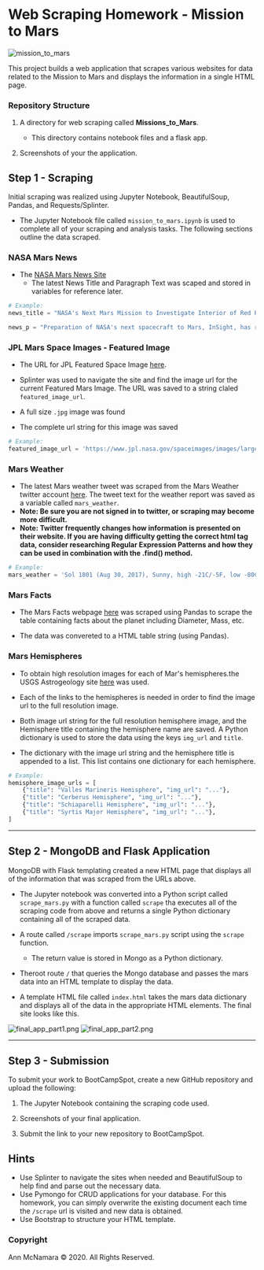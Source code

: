 # Web Scraping Homework - Mission to Mars

![mission_to_mars](Images/mission_to_mars.png)

This project builds a web application that scrapes various websites for data related to the Mission to Mars and displays the information in a single HTML page. 

### Repository Structure

1. A directory for  web scraping called **Missions_to_Mars**.
    * This directory contains notebook files and a flask app.

2. Screenshots of your the application.

## Step 1 - Scraping

Initial scraping was realized using Jupyter Notebook, BeautifulSoup, Pandas, and Requests/Splinter.

* The Jupyter Notebook file called `mission_to_mars.ipynb` is used to complete all of your scraping and analysis tasks. The following sections outline the data scraped.

### NASA Mars News

* The [NASA Mars News Site](https://mars.nasa.gov/news/) 
    * The latest News Title and Paragraph Text was scaped and stored in variables for reference later.

```python
# Example:
news_title = "NASA's Next Mars Mission to Investigate Interior of Red Planet"

news_p = "Preparation of NASA's next spacecraft to Mars, InSight, has ramped up this summer, on course for launch next May from Vandenberg Air Force Base in central California -- the first interplanetary launch in history from America's West Coast."
```

### JPL Mars Space Images - Featured Image

* The URL for JPL Featured Space Image [here](https://www.jpl.nasa.gov/spaceimages/?search=&category=Mars).

* Splinter was used to navigate the site and find the image url for the current Featured Mars Image.  The URL was saved to a string claled `featured_image_url`.

* A full size `.jpg` image was found

* The complete url string for this image was saved

```python
# Example:
featured_image_url = 'https://www.jpl.nasa.gov/spaceimages/images/largesize/PIA16225_hires.jpg'
```

### Mars Weather

* The latest Mars weather tweet was scraped from  the Mars Weather twitter account [here](https://twitter.com/marswxreport?lang=en).  The tweet text for the weather report was saved as a variable called `mars_weather`.
* **Note: Be sure you are not signed in to twitter, or scraping may become more difficult.**
* **Note: Twitter frequently changes how information is presented on their website. If you are having difficulty getting the correct html tag data, consider researching Regular Expression Patterns and how they can be used in combination with the .find() method.**


```python
# Example:
mars_weather = 'Sol 1801 (Aug 30, 2017), Sunny, high -21C/-5F, low -80C/-112F, pressure at 8.82 hPa, daylight 06:09-17:55'
```

### Mars Facts

* The Mars Facts webpage [here](https://space-facts.com/mars/) was scraped using Pandas to scrape the table containing facts about the planet including Diameter, Mass, etc.

* The data was convereted to a HTML table string (using Pandas).

### Mars Hemispheres

* To obtain high resolution images for each of Mar's hemispheres.the USGS Astrogeology site [here](https://astrogeology.usgs.gov/search/results?q=hemisphere+enhanced&k1=target&v1=Mars) was used. 

* Each of the links to the hemispheres is needed in order to find the image url to the full resolution image.

* Both image url string for the full resolution hemisphere image, and the Hemisphere title containing the hemisphere name are saved. A Python dictionary is used to store the data using the keys `img_url` and `title`.

* The dictionary with the image url string and the hemisphere title is appended to a list. This list contains one dictionary for each hemisphere.

```python
# Example:
hemisphere_image_urls = [
    {"title": "Valles Marineris Hemisphere", "img_url": "..."},
    {"title": "Cerberus Hemisphere", "img_url": "..."},
    {"title": "Schiaparelli Hemisphere", "img_url": "..."},
    {"title": "Syrtis Major Hemisphere", "img_url": "..."},
]
```

- - -

## Step 2 - MongoDB and Flask Application

MongoDB with Flask templating created a new HTML page that displays all of the information that was scraped from the URLs above.

* The Jupyter notebook was converted into a Python script called `scrape_mars.py` with a function called `scrape` tha executes all of the scraping code from above and returns a  single Python dictionary containing all of the scraped data.

* A route called `/scrape` imports `scrape_mars.py` script using the `scrape` function.

  * The return value is stored in Mongo as a Python dictionary.

* Theroot route `/` that queries the Mongo database and passes the mars data into an HTML template to display the data.

* A template HTML file called `index.html` takes the mars data dictionary and displays all of the data in the appropriate HTML elements. The final site looks like this. 

![final_app_part1.png](Images/final_app_part1.png)
![final_app_part2.png](Images/final_app_part2.png)

- - -

## Step 3 - Submission

To submit your work to BootCampSpot, create a new GitHub repository and upload the following:

1. The Jupyter Notebook containing the scraping code used.

2. Screenshots of your final application.

3. Submit the link to your new repository to BootCampSpot.

## Hints

* Use Splinter to navigate the sites when needed and BeautifulSoup to help find and parse out the necessary data.
* Use Pymongo for CRUD applications for your database. For this homework, you can simply overwrite the existing document each time the `/scrape` url is visited and new data is obtained.
* Use Bootstrap to structure your HTML template.

### Copyright

Ann McNamara © 2020. All Rights Reserved.
